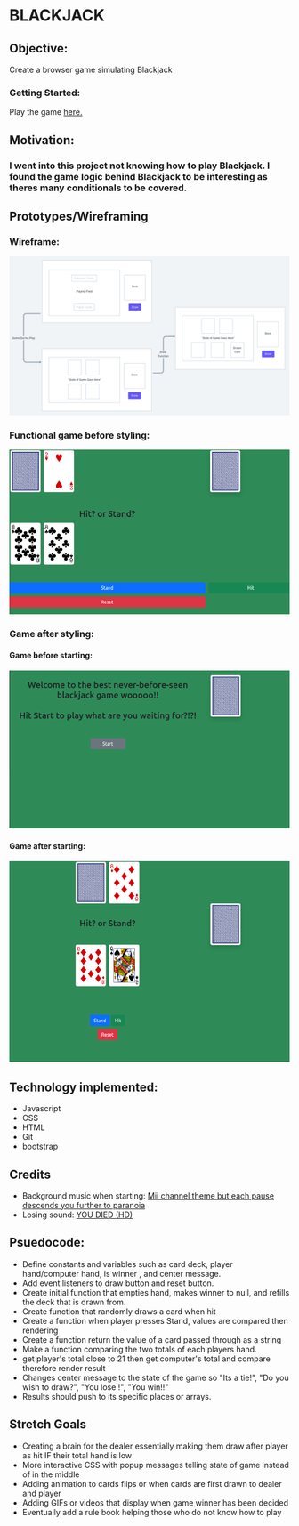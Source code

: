 # BLACKJACK
## Objective:
Create a browser game simulating Blackjack

### Getting Started:
Play the game [here.](https://mrmanilex.github.io/Blackjack/)

## Motivation:
### I went into this project not knowing how to play Blackjack. I found the game logic behind Blackjack to be interesting as theres many conditionals to be covered.

## Prototypes/Wireframing
### Wireframe:

![Wireframe](assets/Blackjack_Wireframe.png)

### Functional game before styling: 

![game-before-style](assets/Screenshot%20from%202021-10-21%2013-48-56.png)

### Game after styling:

#### Game before starting:
![game-before-start](assets/Screenshot%20from%202021-10-22%2010-01-06.png)

#### Game after starting:
![game-after-start](assets/Screenshot%20from%202021-10-22%2010-01-15.png)

## Technology implemented:
* Javascript
* CSS
* HTML
* Git
* bootstrap

## Credits
- Background music when starting: [Mii channel theme but each pause descends you further to paranoia](https://www.youtube.com/watch?v=EmOSk2wi0WI)
- Losing sound: [YOU DIED (HD)](https://www.youtube.com/watch?v=-ZGlaAxB7nI)
## Psuedocode:
- Define constants and variables such as card deck, player hand/computer hand, is winner , and center message.
- Add event listeners to draw button and reset button.
- Create initial function that empties hand, makes winner to null, and refills the deck that is drawn from.
- Create function that randomly draws a card when hit
- Create a function when player presses Stand, values are compared then rendering
- Create a function return the value of a card passed through as a string
- Make a function comparing the two totals of each players hand.
- get player's total close to 21 then get computer's total and compare therefore render result
- Changes center message to the state of the game so "Its a tie!", "Do you wish to draw?", "You lose !", "You win!!"
- Results should push to its specific places or arrays.

## Stretch Goals
- Creating a brain for the dealer essentially making them draw after player as hit IF their total hand is low
- More interactive CSS with popup messages telling state of game instead of in the middle
- Adding animation to cards flips or when cards are first drawn to dealer and player
- Adding GIFs or videos that display when game winner has been decided
- Eventually add a rule book helping those who do not know how to play
